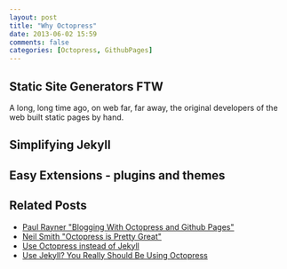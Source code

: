 ```yaml
---
layout: post
title: "Why Octopress"
date: 2013-06-02 15:59
comments: false
categories: [Octopress, GithubPages]
---
```


## Static Site Generators FTW

A long, long time ago, on web far, far away, the original developers of the web built static pages by hand.  

## Simplifying Jekyll

## Easy Extensions - plugins and themes

## Related Posts

* [Paul Rayner "Blogging With Octopress and Github Pages"](http://thepaulrayner.com/blog/2013/02/04/blogging-with-octopress-and-github-pages/)
* [Neil Smith "Octopress is Pretty Great"](http://www.neilsmithline.com/2013/03/octopress-is-pretty-great.html)
* [Use Octopress instead of Jekyll](http://joelmccracken.github.io/entries/octopress-is-pretty-sweet/)
* [Use Jekyll? You Really Should Be Using Octopress](http://joelmccracken.github.io/entries/octopress-is-pretty-sweet/)
